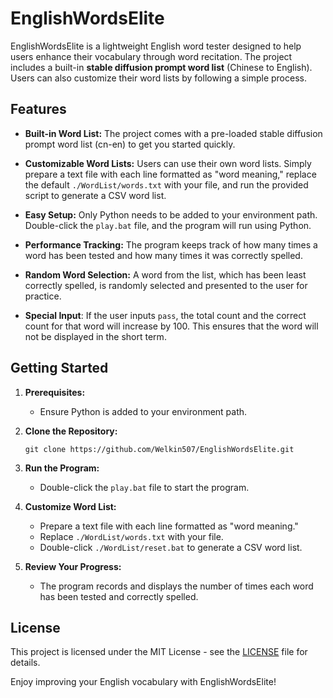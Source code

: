 # EnglishWordsElite

EnglishWordsElite is a lightweight English word tester designed to help users enhance their vocabulary through word recitation. The project includes a built-in **stable diffusion prompt word list** (Chinese to English). Users can also customize their word lists by following a simple process.

## Features

- **Built-in Word List:** The project comes with a pre-loaded stable diffusion prompt word list (cn-en) to get you started quickly.

- **Customizable Word Lists:** Users can use their own word lists. Simply prepare a text file with each line formatted as "word meaning," replace the default `./WordList/words.txt` with your file, and run the provided script to generate a CSV word list.

- **Easy Setup:** Only Python needs to be added to your environment path. Double-click the `play.bat` file, and the program will run using Python.

- **Performance Tracking:** The program keeps track of how many times a word has been tested and how many times it was correctly spelled.

- **Random Word Selection:** A word from the list, which has been least correctly spelled, is randomly selected and presented to the user for practice.

- **Special Input**: If the user inputs `pass`, the total count and the correct count for that word will increase by 100. This ensures that the word will not be displayed in the short term.

## Getting Started

1. **Prerequisites:**
   - Ensure Python is added to your environment path.

2. **Clone the Repository:**
   ```
   git clone https://github.com/Welkin507/EnglishWordsElite.git
   ```

3. **Run the Program:**
   - Double-click the `play.bat` file to start the program.

4. **Customize Word List:**
   - Prepare a text file with each line formatted as "word meaning."
   - Replace `./WordList/words.txt` with your file.
   - Double-click `./WordList/reset.bat` to generate a CSV word list.

5. **Review Your Progress:**
   - The program records and displays the number of times each word has been tested and correctly spelled.

## License

This project is licensed under the MIT License - see the [LICENSE](LICENSE) file for details.

Enjoy improving your English vocabulary with EnglishWordsElite!